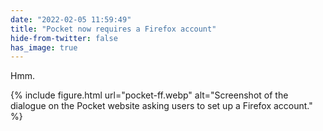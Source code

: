 ```yaml
---
date: "2022-02-05 11:59:49"
title: "Pocket now requires a Firefox account"
hide-from-twitter: false
has_image: true
---
```


Hmm.

{% include figure.html url="pocket-ff.webp" alt="Screenshot of the dialogue on the Pocket website asking users to set up a Firefox account." %}
